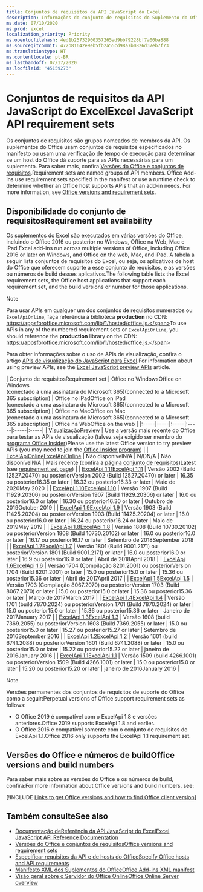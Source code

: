 ```yaml
---
title: Conjuntos de requisitos da API JavaScript do Excel
description: Informações do conjunto de requisitos do Suplemento do Office para builds do Excel.
ms.date: 07/10/2020
ms.prod: excel
localization_priority: Priority
ms.openlocfilehash: 4ed1b25732900357265ad9bb79228bf7a00ba888
ms.sourcegitcommit: 472b81642e9eb5fb2a55cd98a7b0826d37eb7f73
ms.translationtype: HT
ms.contentlocale: pt-BR
ms.lasthandoff: 07/17/2020
ms.locfileid: "45159273"
---
```

# <a name="excel-javascript-api-requirement-sets"></a><span data-ttu-id="cbb32-103">Conjuntos de requisitos da API JavaScript do Excel</span><span class="sxs-lookup"><span data-stu-id="cbb32-103">Excel JavaScript API requirement sets</span></span>

<span data-ttu-id="cbb32-p101">Os conjuntos de requisitos são grupos nomeados de membros da API. Os suplementos do Office usam conjuntos de requisitos especificados no manifesto ou usam uma verificação de tempo de execução para determinar se um host do Office dá suporte para as APIs necessárias para um suplemento. Para saber mais, confira [Versões do Office e conjuntos de requisitos](../../develop/office-versions-and-requirement-sets.md).</span><span class="sxs-lookup"><span data-stu-id="cbb32-p101">Requirement sets are named groups of API members. Office Add-ins use requirement sets specified in the manifest or use a runtime check to determine whether an Office host supports APIs that an add-in needs. For more information, see [Office versions and requirement sets](../../develop/office-versions-and-requirement-sets.md).</span></span>

## <a name="requirement-set-availability"></a><span data-ttu-id="cbb32-107">Disponibilidade do conjunto de requisitos</span><span class="sxs-lookup"><span data-stu-id="cbb32-107">Requirement set availability</span></span>

<span data-ttu-id="cbb32-108">Os suplementos do Excel são executados em várias versões do Office, incluindo o Office 2016 ou posterior no Windows, Office na Web, Mac e iPad.</span><span class="sxs-lookup"><span data-stu-id="cbb32-108">Excel add-ins run across multiple versions of Office, including Office 2016 or later on Windows, and Office on the web, Mac, and iPad.</span></span> <span data-ttu-id="cbb32-109">A tabela a seguir lista conjuntos de requisitos do Excel, ou seja, os aplicativos de host do Office que oferecem suporte a esse conjunto de requisitos, e as versões ou números de build desses aplicativos.</span><span class="sxs-lookup"><span data-stu-id="cbb32-109">The following table lists the Excel requirement sets, the Office host applications that support each requirement set, and the build versions or number for those applications.</span></span>

> [!NOTE]
> <span data-ttu-id="cbb32-110">Para usar APIs em qualquer um dos conjuntos de requisitos numerados ou `ExcelApiOnline`, faça referência à biblioteca **production** no CDN: https://appsforoffice.microsoft.com/lib/1/hosted/office.js.</span><span class="sxs-lookup"><span data-stu-id="cbb32-110">To use APIs in any of the numbered requirement sets or `ExcelApiOnline`, you should reference the **production** library on the CDN: https://appsforoffice.microsoft.com/lib/1/hosted/office.js.</span></span>
>
> <span data-ttu-id="cbb32-111">Para obter informações sobre o uso de APIs de visualização, confira o artigo [APIs de visualização do JavaScript para Excel](excel-preview-apis.md).</span><span class="sxs-lookup"><span data-stu-id="cbb32-111">For information about using preview APIs, see the [Excel JavaScript preview APIs](excel-preview-apis.md) article.</span></span>

|  <span data-ttu-id="cbb32-112">Conjunto de requisitos</span><span class="sxs-lookup"><span data-stu-id="cbb32-112">Requirement set</span></span>  |  <span data-ttu-id="cbb32-113">Office no Windows</span><span class="sxs-lookup"><span data-stu-id="cbb32-113">Office on Windows</span></span><br><span data-ttu-id="cbb32-114">(conectado a uma assinatura do Microsoft 365)</span><span class="sxs-lookup"><span data-stu-id="cbb32-114">(connected to a Microsoft 365 subscription)</span></span>  |  <span data-ttu-id="cbb32-115">Office no iPad</span><span class="sxs-lookup"><span data-stu-id="cbb32-115">Office on iPad</span></span><br><span data-ttu-id="cbb32-116">(conectado a uma assinatura do Microsoft 365)</span><span class="sxs-lookup"><span data-stu-id="cbb32-116">(connected to a Microsoft 365 subscription)</span></span>  |  <span data-ttu-id="cbb32-117">Office no Mac</span><span class="sxs-lookup"><span data-stu-id="cbb32-117">Office on Mac</span></span><br><span data-ttu-id="cbb32-118">(conectado a uma assinatura do Microsoft 365)</span><span class="sxs-lookup"><span data-stu-id="cbb32-118">(connected to a Microsoft 365 subscription)</span></span>  | <span data-ttu-id="cbb32-119">Office na Web</span><span class="sxs-lookup"><span data-stu-id="cbb32-119">Office on the web</span></span> |
|:-----|-----|:-----|:-----|:-----|:-----|
| [<span data-ttu-id="cbb32-120">Visualização</span><span class="sxs-lookup"><span data-stu-id="cbb32-120">Preview</span></span>](excel-preview-apis.md)  | <span data-ttu-id="cbb32-121">Use a versão mais recente do Office para testar as APIs de visualização (talvez seja exigido ser membro do [programa Office Insider](https://insider.office.com))</span><span class="sxs-lookup"><span data-stu-id="cbb32-121">Please use the latest Office version to try preview APIs (you may need to join the [Office Insider program](https://insider.office.com))</span></span> |
| [<span data-ttu-id="cbb32-122">ExcelApiOnline</span><span class="sxs-lookup"><span data-stu-id="cbb32-122">ExcelApiOnline</span></span>](excel-api-online-requirement-set.md) | <span data-ttu-id="cbb32-123">Não disponível</span><span class="sxs-lookup"><span data-stu-id="cbb32-123">N/A</span></span> | <span data-ttu-id="cbb32-124">N/D</span><span class="sxs-lookup"><span data-stu-id="cbb32-124">N/A</span></span> | <span data-ttu-id="cbb32-125">Não disponível</span><span class="sxs-lookup"><span data-stu-id="cbb32-125">N/A</span></span> | <span data-ttu-id="cbb32-126">Mais recente (confira a [página conjunto de requisitos](./excel-api-online-requirement-set.md))</span><span class="sxs-lookup"><span data-stu-id="cbb32-126">Latest (see [requirement set page](./excel-api-online-requirement-set.md))</span></span> |
| [<span data-ttu-id="cbb32-127">ExcelApi 1.11</span><span class="sxs-lookup"><span data-stu-id="cbb32-127">ExcelApi 1.11</span></span>](excel-api-1-11-requirement-set.md) | <span data-ttu-id="cbb32-128">Versão 2002 (Build 12527.20470) ou posterior</span><span class="sxs-lookup"><span data-stu-id="cbb32-128">Version 2002 (Build 12527.20470) or later</span></span> | <span data-ttu-id="cbb32-129">16.35 ou posterior</span><span class="sxs-lookup"><span data-stu-id="cbb32-129">16.35 or later</span></span> | <span data-ttu-id="cbb32-130">16.33 ou posterior</span><span class="sxs-lookup"><span data-stu-id="cbb32-130">16.33 or later</span></span> | <span data-ttu-id="cbb32-131">Maio de 2020</span><span class="sxs-lookup"><span data-stu-id="cbb32-131">May 2020</span></span> |
| [<span data-ttu-id="cbb32-132">ExcelApi 1.10</span><span class="sxs-lookup"><span data-stu-id="cbb32-132">ExcelApi 1.10</span></span>](excel-api-1-10-requirement-set.md) | <span data-ttu-id="cbb32-133">Versão 1907 (Build 11929.20306) ou posterior</span><span class="sxs-lookup"><span data-stu-id="cbb32-133">Version 1907 (Build 11929.20306) or later</span></span> | <span data-ttu-id="cbb32-134">16.0 ou posterior</span><span class="sxs-lookup"><span data-stu-id="cbb32-134">16.0 or later</span></span> | <span data-ttu-id="cbb32-135">16.30 ou posterior</span><span class="sxs-lookup"><span data-stu-id="cbb32-135">16.30 or later</span></span> | <span data-ttu-id="cbb32-136">Outubro de 2019</span><span class="sxs-lookup"><span data-stu-id="cbb32-136">October 2019</span></span> |
| [<span data-ttu-id="cbb32-137">ExcelApi 1.9</span><span class="sxs-lookup"><span data-stu-id="cbb32-137">ExcelApi 1.9</span></span>](excel-api-1-9-requirement-set.md)  | <span data-ttu-id="cbb32-138">Versão 1903 (Build 11425.20204) ou posterior</span><span class="sxs-lookup"><span data-stu-id="cbb32-138">Version 1903 (Build 11425.20204) or later</span></span> | <span data-ttu-id="cbb32-139">16.0 ou posterior</span><span class="sxs-lookup"><span data-stu-id="cbb32-139">16.0 or later</span></span> | <span data-ttu-id="cbb32-140">16.24 ou posterior</span><span class="sxs-lookup"><span data-stu-id="cbb32-140">16.24 or later</span></span> | <span data-ttu-id="cbb32-141">Maio de 2019</span><span class="sxs-lookup"><span data-stu-id="cbb32-141">May 2019</span></span> |
| [<span data-ttu-id="cbb32-142">ExcelApi 1.8</span><span class="sxs-lookup"><span data-stu-id="cbb32-142">ExcelApi 1.8</span></span>](excel-api-1-8-requirement-set.md)  | <span data-ttu-id="cbb32-143">Versão 1808 (Build 10730.20102) ou posterior</span><span class="sxs-lookup"><span data-stu-id="cbb32-143">Version 1808 (Build 10730.20102) or later</span></span> | <span data-ttu-id="cbb32-144">16.0 ou posterior</span><span class="sxs-lookup"><span data-stu-id="cbb32-144">16.0 or later</span></span> | <span data-ttu-id="cbb32-145">16.17 ou posterior</span><span class="sxs-lookup"><span data-stu-id="cbb32-145">16.17 or later</span></span> | <span data-ttu-id="cbb32-146">Setembro de 2018</span><span class="sxs-lookup"><span data-stu-id="cbb32-146">September 2018</span></span> |
| [<span data-ttu-id="cbb32-147">ExcelApi 1.7</span><span class="sxs-lookup"><span data-stu-id="cbb32-147">ExcelApi 1.7</span></span>](excel-api-1-7-requirement-set.md)  | <span data-ttu-id="cbb32-148">Versão 1801 (Build 9001.2171) ou posterior</span><span class="sxs-lookup"><span data-stu-id="cbb32-148">Version 1801 (Build 9001.2171) or later</span></span>   | <span data-ttu-id="cbb32-149">16.0 ou posterior</span><span class="sxs-lookup"><span data-stu-id="cbb32-149">16.0 or later</span></span>  | <span data-ttu-id="cbb32-150">16.9 ou posterior</span><span class="sxs-lookup"><span data-stu-id="cbb32-150">16.9 or later</span></span>  | <span data-ttu-id="cbb32-151">Abril de 2018</span><span class="sxs-lookup"><span data-stu-id="cbb32-151">April 2018</span></span> |
| [<span data-ttu-id="cbb32-152">ExcelApi 1.6</span><span class="sxs-lookup"><span data-stu-id="cbb32-152">ExcelApi 1.6</span></span>](excel-api-1-6-requirement-set.md)  | <span data-ttu-id="cbb32-153">Versão 1704 (Compilação 8201.2001) ou posterior</span><span class="sxs-lookup"><span data-stu-id="cbb32-153">Version 1704 (Build 8201.2001) or later</span></span>   | <span data-ttu-id="cbb32-154">15.0 ou posterior</span><span class="sxs-lookup"><span data-stu-id="cbb32-154">15.0 or later</span></span>  | <span data-ttu-id="cbb32-155">15.36 ou posterior</span><span class="sxs-lookup"><span data-stu-id="cbb32-155">15.36 or later</span></span> | <span data-ttu-id="cbb32-156">Abril de 2017</span><span class="sxs-lookup"><span data-stu-id="cbb32-156">April 2017</span></span> |
| [<span data-ttu-id="cbb32-157">ExcelApi 1.5</span><span class="sxs-lookup"><span data-stu-id="cbb32-157">ExcelApi 1.5</span></span>](excel-api-1-5-requirement-set.md)  | <span data-ttu-id="cbb32-158">Versão 1703 (Compilação 8067.2070) ou posterior</span><span class="sxs-lookup"><span data-stu-id="cbb32-158">Version 1703 (Build 8067.2070) or later</span></span>   | <span data-ttu-id="cbb32-159">15.0 ou posterior</span><span class="sxs-lookup"><span data-stu-id="cbb32-159">15.0 or later</span></span>  | <span data-ttu-id="cbb32-160">15.36 ou posterior</span><span class="sxs-lookup"><span data-stu-id="cbb32-160">15.36 or later</span></span> | <span data-ttu-id="cbb32-161">Março de 2017</span><span class="sxs-lookup"><span data-stu-id="cbb32-161">March 2017</span></span> |
| [<span data-ttu-id="cbb32-162">ExcelApi 1.4</span><span class="sxs-lookup"><span data-stu-id="cbb32-162">ExcelApi 1.4</span></span>](excel-api-1-4-requirement-set.md)  | <span data-ttu-id="cbb32-163">Versão 1701 (build 7870.2024) ou posterior</span><span class="sxs-lookup"><span data-stu-id="cbb32-163">Version 1701 (Build 7870.2024) or later</span></span>   | <span data-ttu-id="cbb32-164">15.0 ou posterior</span><span class="sxs-lookup"><span data-stu-id="cbb32-164">15.0 or later</span></span>  | <span data-ttu-id="cbb32-165">15.36 ou posterior</span><span class="sxs-lookup"><span data-stu-id="cbb32-165">15.36 or later</span></span> | <span data-ttu-id="cbb32-166">Janeiro de 2017</span><span class="sxs-lookup"><span data-stu-id="cbb32-166">January 2017</span></span> |
| [<span data-ttu-id="cbb32-167">ExcelApi 1.3</span><span class="sxs-lookup"><span data-stu-id="cbb32-167">ExcelApi 1.3</span></span>](excel-api-1-3-requirement-set.md)  | <span data-ttu-id="cbb32-168">Versão 1608 (build 7369.2055) ou posterior</span><span class="sxs-lookup"><span data-stu-id="cbb32-168">Version 1608 (Build 7369.2055) or later</span></span>   | <span data-ttu-id="cbb32-169">15.0 ou posterior</span><span class="sxs-lookup"><span data-stu-id="cbb32-169">15.0 or later</span></span> | <span data-ttu-id="cbb32-170">15.27 ou posterior</span><span class="sxs-lookup"><span data-stu-id="cbb32-170">15.27 or later</span></span> | <span data-ttu-id="cbb32-171">Setembro de 2016</span><span class="sxs-lookup"><span data-stu-id="cbb32-171">September 2016</span></span> |
| [<span data-ttu-id="cbb32-172">ExcelApi 1.2</span><span class="sxs-lookup"><span data-stu-id="cbb32-172">ExcelApi 1.2</span></span>](excel-api-1-2-requirement-set.md)  | <span data-ttu-id="cbb32-173">Versão 1601 (build 6741.2088) ou posterior</span><span class="sxs-lookup"><span data-stu-id="cbb32-173">Version 1601 (Build 6741.2088) or later</span></span>   | <span data-ttu-id="cbb32-174">15.0 ou posterior</span><span class="sxs-lookup"><span data-stu-id="cbb32-174">15.0 or later</span></span> | <span data-ttu-id="cbb32-175">15.22 ou posterior</span><span class="sxs-lookup"><span data-stu-id="cbb32-175">15.22 or later</span></span> | <span data-ttu-id="cbb32-176">janeiro de 2016</span><span class="sxs-lookup"><span data-stu-id="cbb32-176">January 2016</span></span> |
| [<span data-ttu-id="cbb32-177">ExcelApi 1.1</span><span class="sxs-lookup"><span data-stu-id="cbb32-177">ExcelApi 1.1</span></span>](excel-api-1-1-requirement-set.md)  | <span data-ttu-id="cbb32-178">Versão 1509 (build 4266.1001) ou posterior</span><span class="sxs-lookup"><span data-stu-id="cbb32-178">Version 1509 (Build 4266.1001) or later</span></span>   | <span data-ttu-id="cbb32-179">15.0 ou posterior</span><span class="sxs-lookup"><span data-stu-id="cbb32-179">15.0 or later</span></span> | <span data-ttu-id="cbb32-180">15.20 ou posterior</span><span class="sxs-lookup"><span data-stu-id="cbb32-180">15.20 or later</span></span> | <span data-ttu-id="cbb32-181">janeiro de 2016</span><span class="sxs-lookup"><span data-stu-id="cbb32-181">January 2016</span></span> |

> [!NOTE]
> <span data-ttu-id="cbb32-182">Versões permanentes dos conjuntos de requisitos de suporte do Office como a seguir:</span><span class="sxs-lookup"><span data-stu-id="cbb32-182">Perpetual versions of Office support requirement sets as follows:</span></span>
>
> - <span data-ttu-id="cbb32-183">O Office 2019 é compatível com o ExcelApi 1.8 e versões anteriores.</span><span class="sxs-lookup"><span data-stu-id="cbb32-183">Office 2019 supports ExcelApi 1.8 and earlier.</span></span>
> - <span data-ttu-id="cbb32-184">O Office 2016 é compatível somente com o conjunto de requisitos do ExcelApi 1.1.</span><span class="sxs-lookup"><span data-stu-id="cbb32-184">Office 2016 only supports the ExcelApi 1.1 requirement set.</span></span>

## <a name="office-versions-and-build-numbers"></a><span data-ttu-id="cbb32-185">Versões do Office e números de build</span><span class="sxs-lookup"><span data-stu-id="cbb32-185">Office versions and build numbers</span></span>

<span data-ttu-id="cbb32-186">Para saber mais sobre as versões do Office e os números de build, confira:</span><span class="sxs-lookup"><span data-stu-id="cbb32-186">For more information about Office versions and build numbers, see:</span></span>

[!INCLUDE [Links to get Office versions and how to find Office client version](../../includes/links-get-office-versions-builds.md)]

## <a name="see-also"></a><span data-ttu-id="cbb32-187">Também consulte</span><span class="sxs-lookup"><span data-stu-id="cbb32-187">See also</span></span>

- [<span data-ttu-id="cbb32-188">Documentação deReferência da API JavaScript do Excel</span><span class="sxs-lookup"><span data-stu-id="cbb32-188">Excel JavaScript API Reference Documentation</span></span>](/javascript/api/excel)
- [<span data-ttu-id="cbb32-189">Versões do Office e conjuntos de requisitos</span><span class="sxs-lookup"><span data-stu-id="cbb32-189">Office versions and requirement sets</span></span>](../../develop/office-versions-and-requirement-sets.md)
- [<span data-ttu-id="cbb32-190">Especificar requisitos da API e de hosts do Office</span><span class="sxs-lookup"><span data-stu-id="cbb32-190">Specify Office hosts and API requirements</span></span>](../../develop/specify-office-hosts-and-api-requirements.md)
- [<span data-ttu-id="cbb32-191">Manifesto XML dos Suplementos do Office</span><span class="sxs-lookup"><span data-stu-id="cbb32-191">Office Add-ins XML manifest</span></span>](../../develop/add-in-manifests.md)
- [<span data-ttu-id="cbb32-192">Visão geral sobre o Servidor do Office Online</span><span class="sxs-lookup"><span data-stu-id="cbb32-192">Office Online Server overview</span></span>](/officeonlineserver/office-online-server-overview)
